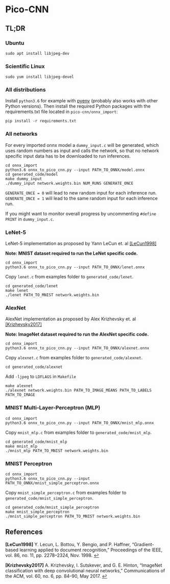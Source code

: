 # Pico-CNN

## TL;DR
### Ubuntu
```{bash}
sudo apt install libjpeg-dev
```

### Scientific Linux
```{bash}
sudo yum install libjpeg-devel
```

### All distributions
Install `python3.6` for example with [pyenv](https://github.com/pyenv/pyenv) (probably also works with other Python versions). Then install the required Python packages with the requirements.txt file located in `pico-cnn/onnx_import`:
```{bash}
pip install -r requirements.txt
```

### All networks
For every imported onnx model a `dummy_input.c` will be generated, which uses random numbers as input and calls the network, so that no network specific input data has to be downloaded to run inferences.
```{bash}
cd onnx_import
python3.6 onnx_to_pico_cnn.py --input PATH_TO_ONNX/model.onnx
cd generated_code/model
make dummy_input
./dummy_input network.weights.bin NUM_RUNS GENERATE_ONCE
```
`GENERATE_ONCE = 0` will lead to new random input for each inference run.  
`GENERATE_ONCE = 1` will lead to the same random input for each inference run.

If you might want to monitor overall progress by uncommenting `#define PRINT` in `dummy_input.c`.

### LeNet-5
LeNet-5 implementation as proposed by Yann LeCun et. al <a id="cit_LeCun1998">[[LeCun1998]](#LeCun1998)</a>

**Note: MNIST dataset required to run the LeNet specific code.**
```{bash}
cd onnx_import
python3.6 onnx_to_pico_cnn.py --input PATH_TO_ONNX/lenet.onnx
```
Copy `lenet.c` from examples folder to `generated_code/lenet`.
```{bash}
cd generated_code/lenet
make lenet
./lenet PATH_TO_MNIST network.weights.bin
```

### AlexNet
AlexNet implementation as proposed by Alex Krizhevsky et. al <a id="cit_Krizhevsky2017">[[Krizhevsky2017]](#Krizhevsky2017)</a>

**Note: ImageNet dataset required to run the AlexNet specific code.**
```{bash}
cd onnx_import
python3.6 onnx_to_pico_cnn.py --input PATH_TO_ONNX/alexnet.onnx
```
Copy `alexnet.c` from examples folder to `generated_code/alexnet`.
```{bash}
cd generated_code/alexnet
```
Add `-ljpeg` to `LDFLAGS` in `Makefile`
```{bash}
make alexnet
./alexnet network.weights.bin PATH_TO_IMAGE_MEANS PATH_TO_LABELS PATH_TO_IMAGE
```

### MNIST Multi-Layer-Perceptron (MLP)
```{bash}
cd onnx_import
python3.6 onnx_to_pico_cnn.py --input PATH_TO_ONNX/mnist_mlp.onnx
```
Copy `mnist_mlp.c` from examples folder to `generated_code/mnist_mlp`.
```{bash}
cd generated_code/mnist_mlp
make mnist_mlp
./mnist_mlp PATH_TO_MNIST network.weights.bin
```

### MNIST Perceptron
```{bash}
cd onnx_import
python3.6 onnx_to_pico_cnn.py --input PATH_TO_ONNX/mnist_simple_perceptron.onnx
```
Copy `mnist_simple_perceptron.c` from examples folder to `generated_code/mnist_simple_perceptron`.
```{bash}
cd generated_code/mnist_simple_perceptron
make mnist_simple_perceptron
./mnist_simple_perceptron PATH_TO_MNIST network.weights.bin
```

## References
<b id="LeCun1998">[LeCun1998]</b> Y. Lecun, L. Bottou, Y. Bengio, and P. Haffner, “Gradient-based learning applied to document recognition,” Proceedings of the IEEE, vol. 86, no. 11, pp. 2278–2324, Nov. 1998. [↩](#cit_LeCun1998)

<b id="Krizhevsky2017">[Krizhevsky2017]</b>  A. Krizhevsky, I. Sutskever, and G. E. Hinton, “ImageNet classification with deep convolutional neural networks,” Communications of the ACM, vol. 60, no. 6, pp. 84–90, May 2017. [↩](#cit_Krizhevsky2017)
